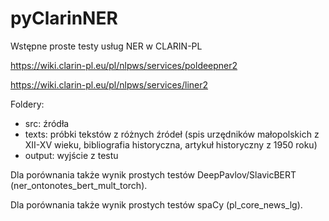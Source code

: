 # pyClarinNER
Wstępne proste testy usług NER w CLARIN-PL

https://wiki.clarin-pl.eu/pl/nlpws/services/poldeepner2

https://wiki.clarin-pl.eu/pl/nlpws/services/liner2

Foldery:
  - src: źródła
  - texts: próbki tekstów z różnych źródeł (spis urzędników małopolskich z XII-XV wieku, bibliografia historyczna, artykuł historyczny z 1950 roku)
  - output: wyjście z testu

Dla porównania także wynik prostych testów DeepPavlov/SlavicBERT (ner_ontonotes_bert_mult_torch).

Dla porównania także wynik prostych testów spaCy (pl_core_news_lg).
